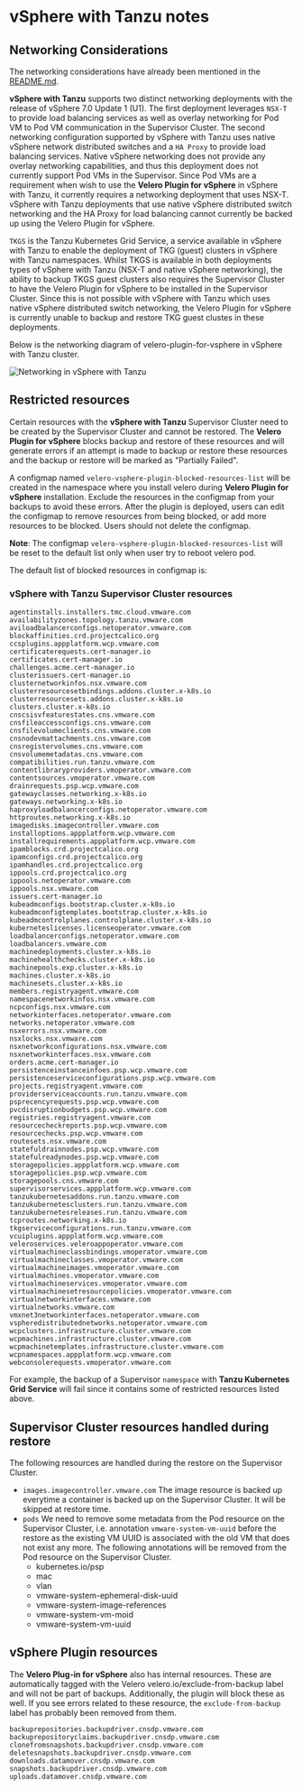 # vSphere with Tanzu notes

## Networking Considerations

The networking considerations have already been mentioned in the [README.md](velero-plugin-for-vsphere/repo/blob/main/README.md).

**vSphere with Tanzu** supports two distinct networking deployments with the release of vSphere 7.0 Update 1 (U1). The first deployment leverages ```NSX-T``` to provide load balancing services as well as overlay networking for Pod VM to Pod VM communication in the Supervisor Cluster. The second networking configuration supported by vSphere with Tanzu uses native vSphere network distributed switches and a ```HA Proxy``` to provide load balancing services. Native vSphere networking does not provide any overlay networking capabilities, and thus this deployment does not currently support Pod VMs in the Supervisor. Since Pod VMs are a requirement when wish to use the **Velero Plugin for vSphere** in vSphere with Tanzu, it currently requires a networking deployment that uses NSX-T. vSphere with Tanzu deployments that use native vSphere distributed switch networking and the HA Proxy for load balancing cannot currently be backed up using the Velero Plugin for vSphere.

```TKGS``` is the Tanzu Kubernetes Grid Service, a service available in vSphere with Tanzu to enable the deployment of TKG (guest) clusters in vSphere with Tanzu namespaces. Whilst TKGS is available in both deployments types of vSphere with Tanzu (NSX-T and native vSphere networking), the ability to backup TKGS guest clusters also requires the Supervisor Cluster to have the Velero Plugin for vSphere to be installed in the Supervisor Cluster. Since this is not possible with vSphere with Tanzu which uses native vSphere distributed switch networking, the Velero Plugin for vSphere is currently unable to backup and restore TKG guest clustes in these deployments.

Below is the networking diagram of velero-plugin-for-vsphere in vSphere with Tanzu cluster.

![Networking in vSphere with Tanzu](supervisor-networking.png)

## Restricted resources

Certain resources with the **vSphere with Tanzu** Supervisor Cluster need to be created by the Supervisor Cluster and cannot be restored. The **Velero Plugin for vSphere** blocks backup and restore of these resources and will generate errors if an attempt is made to backup or restore these resources and the backup or restore will be marked as "Partially Failed".

A configmap named `velero-vsphere-plugin-blocked-resources-list` will be created in the namespace where you install velero during **Velero Plugin for vSphere** installation. Exclude the resources in the configmap from your backups to avoid these errors. After the plugin is deployed, users can edit the configmap to remove resources from being blocked, or add more resources to be blocked. Users should not delete the configmap.

**Note**: The configmap `velero-vsphere-plugin-blocked-resources-list` will be reset to the default list only when user try to reboot velero pod.

The default list of blocked resources in configmap is:

### vSphere with Tanzu Supervisor Cluster resources

 	agentinstalls.installers.tmc.cloud.vmware.com
 	availabilityzones.topology.tanzu.vmware.com
 	aviloadbalancerconfigs.netoperator.vmware.com
 	blockaffinities.crd.projectcalico.org
 	ccsplugins.appplatform.wcp.vmware.com
 	certificaterequests.cert-manager.io
 	certificates.cert-manager.io
 	challenges.acme.cert-manager.io
 	clusterissuers.cert-manager.io
 	clusternetworkinfos.nsx.vmware.com
 	clusterresourcesetbindings.addons.cluster.x-k8s.io
 	clusterresourcesets.addons.cluster.x-k8s.io
 	clusters.cluster.x-k8s.io
 	cnscsisvfeaturestates.cns.vmware.com
 	cnsfileaccessconfigs.cns.vmware.com
 	cnsfilevolumeclients.cns.vmware.com
 	cnsnodevmattachments.cns.vmware.com
 	cnsregistervolumes.cns.vmware.com
 	cnsvolumemetadatas.cns.vmware.com
 	compatibilities.run.tanzu.vmware.com
 	contentlibraryproviders.vmoperator.vmware.com
 	contentsources.vmoperator.vmware.com
 	drainrequests.psp.wcp.vmware.com
 	gatewayclasses.networking.x-k8s.io
 	gateways.networking.x-k8s.io
 	haproxyloadbalancerconfigs.netoperator.vmware.com
 	httproutes.networking.x-k8s.io
 	imagedisks.imagecontroller.vmware.com
 	installoptions.appplatform.wcp.vmware.com
 	installrequirements.appplatform.wcp.vmware.com
 	ipamblocks.crd.projectcalico.org
 	ipamconfigs.crd.projectcalico.org
 	ipamhandles.crd.projectcalico.org
 	ippools.crd.projectcalico.org
 	ippools.netoperator.vmware.com
 	ippools.nsx.vmware.com
 	issuers.cert-manager.io
 	kubeadmconfigs.bootstrap.cluster.x-k8s.io
 	kubeadmconfigtemplates.bootstrap.cluster.x-k8s.io
 	kubeadmcontrolplanes.controlplane.cluster.x-k8s.io
 	kuberneteslicenses.licenseoperator.vmware.com
 	loadbalancerconfigs.netoperator.vmware.com
 	loadbalancers.vmware.com
 	machinedeployments.cluster.x-k8s.io
 	machinehealthchecks.cluster.x-k8s.io
 	machinepools.exp.cluster.x-k8s.io
 	machines.cluster.x-k8s.io
 	machinesets.cluster.x-k8s.io
 	members.registryagent.vmware.com
 	namespacenetworkinfos.nsx.vmware.com
 	ncpconfigs.nsx.vmware.com
 	networkinterfaces.netoperator.vmware.com
 	networks.netoperator.vmware.com
 	nsxerrors.nsx.vmware.com
 	nsxlocks.nsx.vmware.com
 	nsxnetworkconfigurations.nsx.vmware.com
 	nsxnetworkinterfaces.nsx.vmware.com
 	orders.acme.cert-manager.io
 	persistenceinstanceinfoes.psp.wcp.vmware.com
 	persistenceserviceconfigurations.psp.wcp.vmware.com
 	projects.registryagent.vmware.com
 	providerserviceaccounts.run.tanzu.vmware.com
 	psprecencyrequests.psp.wcp.vmware.com
 	pvcdisruptionbudgets.psp.wcp.vmware.com
 	registries.registryagent.vmware.com
 	resourcecheckreports.psp.wcp.vmware.com
 	resourcechecks.psp.wcp.vmware.com
 	routesets.nsx.vmware.com
 	statefuldrainnodes.psp.wcp.vmware.com
 	statefulreadynodes.psp.wcp.vmware.com
 	storagepolicies.appplatform.wcp.vmware.com
 	storagepolicies.psp.wcp.vmware.com
 	storagepools.cns.vmware.com
 	supervisorservices.appplatform.wcp.vmware.com
 	tanzukubernetesaddons.run.tanzu.vmware.com
 	tanzukubernetesclusters.run.tanzu.vmware.com
 	tanzukubernetesreleases.run.tanzu.vmware.com
 	tcproutes.networking.x-k8s.io
 	tkgserviceconfigurations.run.tanzu.vmware.com
 	vcuiplugins.appplatform.wcp.vmware.com
 	veleroservices.veleroappoperator.vmware.com
 	virtualmachineclassbindings.vmoperator.vmware.com
 	virtualmachineclasses.vmoperator.vmware.com
 	virtualmachineimages.vmoperator.vmware.com
 	virtualmachines.vmoperator.vmware.com
 	virtualmachineservices.vmoperator.vmware.com
 	virtualmachinesetresourcepolicies.vmoperator.vmware.com
 	virtualnetworkinterfaces.vmware.com
 	virtualnetworks.vmware.com
 	vmxnet3networkinterfaces.netoperator.vmware.com
 	vspheredistributednetworks.netoperator.vmware.com
 	wcpclusters.infrastructure.cluster.vmware.com
 	wcpmachines.infrastructure.cluster.vmware.com
 	wcpmachinetemplates.infrastructure.cluster.vmware.com
 	wcpnamespaces.appplatform.wcp.vmware.com
 	webconsolerequests.vmoperator.vmware.com

For example, the backup of a Supervisor ```namespace``` with **Tanzu Kubernetes Grid Service** will fail since it contains some of restricted resources listed above.

## Supervisor Cluster resources handled during restore

The following resources are handled during the restore on the Supervisor Cluster.
  * `images.imagecontroller.vmware.com`
    The image resource is backed up everytime a container is backed up on the Supervisor Cluster. It will be skipped at restore time.
  * `pods`
    We need to remove some metadata from the Pod resource on the Supervisor Cluster, i.e. annotation ```vmware-system-vm-uuid``` before the restore as the existing VM UUID is associated with the old VM that does not exist any more. The following annotations will be removed from the Pod resource on the Supervisor Cluster.
    * kubernetes.io/psp
    * mac
    * vlan
    * vmware-system-ephemeral-disk-uuid
    * vmware-system-image-references
    * vmware-system-vm-moid
    * vmware-system-vm-uuid

## vSphere Plugin resources

The **Velero Plug-in for vSphere** also has internal resources. These are automatically tagged with the Velero velero.io/exclude-from-backup label and will not be part of backups. Additionally, the plugin will block these as well. If you see errors related to these resource, the ```exclude-from-backup``` label has probably been removed from them.

    backuprepositories.backupdriver.cnsdp.vmware.com     
    backuprepositoryclaims.backupdriver.cnsdp.vmware.com 
    clonefromsnapshots.backupdriver.cnsdp.vmware.com     
    deletesnapshots.backupdriver.cnsdp.vmware.com        
    downloads.datamover.cnsdp.vmware.com              
    snapshots.backupdriver.cnsdp.vmware.com              
    uploads.datamover.cnsdp.vmware.com         
